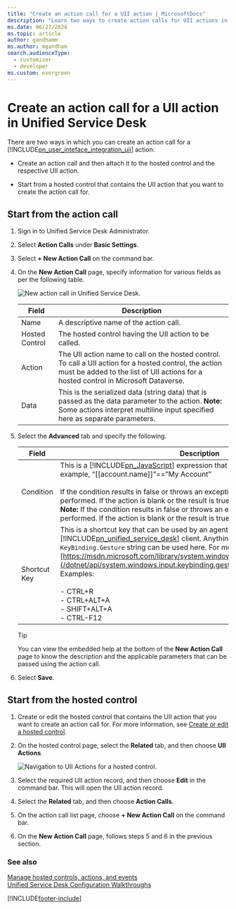 ```yaml
---
title: "Create an action call for a UII action | MicrosoftDocs"
description: "Learn two ways to create action calls for UII actions in Unified Service Desk, either by beginning with the action call or with the hosted control."
ms.date: 06/27/2024
ms.topic: article
author: gandhamm
ms.author: mgandham
search.audienceType: 
  - customizer
  - developer
ms.custom: evergreen
---
```

# Create an action call for a UII action in Unified Service Desk



There are two ways in which you can create an action call for a [!INCLUDE[pn_user_inteface_integration_uii](../includes/pn-user-interface-integration-uii.md)] action:  

-   Create an action call and then attach it to the hosted control and the respective UII action.  

-   Start from a hosted control that contains the UII action that you want to create the action call for.  

<a name="StartActionCall"></a>   
## Start from the action call  

1. Sign in to Unified Service Desk Administrator.
  
2. Select **Action Calls** under **Basic Settings**. 

3. Select **+ New Action Call** on the command bar.  

4. On the **New Action Call** page, specify information for various fields as per the following table.  

   ![New action call in Unified Service Desk.](../unified-service-desk/media/usd-new-action-call.png "New action call in Unified Service Desk")  


   |     Field      | Description |
   |----------------|------------------------------------------------------------|
   |      Name      | A descriptive name of the action call. |
   | Hosted Control | The hosted control having the UII action to be called. |
   |     Action     | The UII action name to call on the hosted control. To call a UII action for a hosted control, the action must be added to the list of UII actions for a hosted control in Microsoft Dataverse.|
   |      Data      | This is the serialized data (string data) that is passed as the data parameter to the action. **Note:**  Some actions interpret multiline input specified here as separate parameters. |

5. Select the **Advanced** tab and specify the following.

   |     Field      | Description |
   |----------------|------------------------------------------------------------|
   |   Condition    | This is a [!INCLUDE[pn_JavaScript](../includes/pn-javascript.md)] expression that should result in true or false. For example, “[[account.name]]”==”My Account”<br /><br /> If the condition results in false or throws an exception, the action won’t be performed. If the action is blank or the result is true, the action will be performed. **Note:**  If the condition results in false or throws an exception, the action won’t be performed. If the action is blank or the result is true, the action will be performed.               |
   |  Shortcut Key  | This is a shortcut key that can be used by an agent to run this action while within the [!INCLUDE[pn_unified_service_desk](../includes/pn-unified-service-desk.md)] client. Anything valid for the `KeyBinding.Gesture` string can be used here. For more information see: [https://msdn.microsoft.com/library/system.windows.input.keybinding.gesture.aspx](/dotnet/api/system.windows.input.keybinding.gesture).<br /><br /> Examples:<br /><br /> -   CTRL+R<br />-   CTRL+ALT+A<br />-   SHIFT+ALT+A<br />-   CTRL-F12 |

   > [!TIP]
   >  You can view the embedded help at the bottom of the **New Action Call** page to know the description and the applicable parameters that can be passed using the action call.  

6. Select **Save**.  

<a name="StartHostedControl"></a>   
## Start from the hosted control  

1. Create or edit the hosted control that contains the UII action that you want to create an action call for. For more information, see [Create or edit a hosted control](../unified-service-desk/create-edit-hosted-control.md).  

2. On the hosted control page, select the **Related** tab, and then choose **UII Actions**.  

   ![Navigation to UII Actions for a hosted control.](../unified-service-desk/media/usd-uii-actions-hosted-control.png "Navigation to UII Actions for a hosted control")  

3. Select the required UII action record, and then choose **Edit** in the command bar. This will open the UII action record.  

4. Select the **Related** tab, and then choose **Action Calls**.

5. On the action call list page, choose **+ New Action Call** on the command bar.  

6. On the **New Action Call** page, follows steps 5 and 6 in the previous section.  

### See also  
 [Manage hosted controls, actions, and events](../unified-service-desk/manage-hosted-controls-actions-events.md)   
 [Unified Service Desk Configuration Walkthroughs](../unified-service-desk/unified-service-desk-configuration-walkthroughs.md)  



[!INCLUDE[footer-include](../includes/footer-banner.md)]
